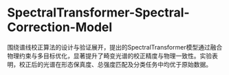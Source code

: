 # SpectralTransformer-Spectral-Correction-Model
围绕谱线校正算法的设计与验证展开，提出的SpectralTransformer模型通过融合物理约束与多目标优化，显著提升了畸变光谱的校正精度与物理一致性。实验表明，校正后的光谱在形态保真度、总强度匹配及分类任务中均优于原始数据。
